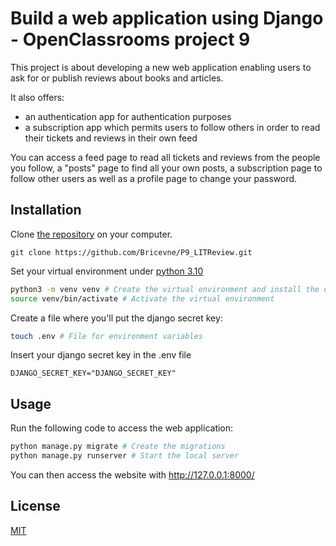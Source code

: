 # Build a web application using Django - OpenClassrooms project 9

This project is about developing a new web application enabling users to ask for or publish 
reviews about books and articles.

It also offers:
* an authentication app for authentication purposes
* a subscription app which permits users to follow others in order to read their tickets and
reviews in their own feed

You can access a feed page to read all tickets and reviews from the people you follow, a "posts" page to find all your 
own posts, a subscription page to follow other users as well as a profile page to change your password.

## Installation

Clone [the repository](https://github.com/Bricevne/P9_LITReview) on your computer.

```
git clone https://github.com/Bricevne/P9_LITReview.git
```

Set your virtual environment under [python 3.10](https://www.python.org/downloads/release/python-3100/)

```bash
python3 -m venv venv # Create the virtual environment and install the dependencies
source venv/bin/activate # Activate the virtual environment
```

Create a file where you'll put the django secret key:

```bash
touch .env # File for environment variables
```

Insert your django secret key in the .env file

`DJANGO_SECRET_KEY="DJANGO_SECRET_KEY"`



## Usage

Run the following code to access the web application:

```bash
python manage.py migrate # Create the migrations
python manage.py runserver # Start the local server
```

You can then access the website with http://127.0.0.1:8000/

## License

[MIT](https://choosealicense.com/licenses/mit/)
